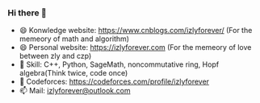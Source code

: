 ### Hi there 👋

- 😄 Konwledge website: https://www.cnblogs.com/izlyforever/ (For the memeory of math and algorithm)
- 😄 Personal website: https://izlyforever.com (For the memeory of love between zly and czp)
- 🔭 Skill: C++, Python, SageMath, noncommutative ring, Hopf algebra(Think twice, code once)
- 🌱 Codeforces: https://codeforces.com/profile/izlyforever
- 📫 Mail: izlyforever@outlook.com

<!--
**izlyforever/izlyforever** is a ✨ _special_ ✨ repository because its `README.md` (this file) appears on your GitHub profile.

Here are some ideas to get you started:

- 🔭 I’m currently working on ...
- 🌱 I’m currently learning ...
- 👯 I’m looking to collaborate on ...
- 🤔 I’m looking for help with ...
- 💬 Ask me about ...
- 📫 How to reach me: ...

-->
